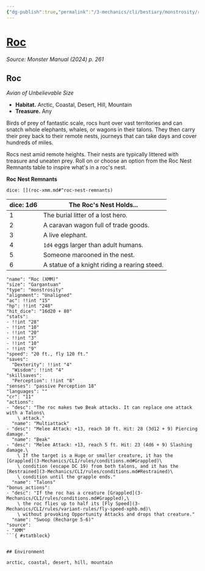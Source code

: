 ```yaml
---
{"dg-publish":true,"permalink":"/3-mechanics/cli/bestiary/monstrosity/roc-xmm/","tags":["ttrpg-cli/compendium/src/5e/xmm","ttrpg-cli/monster/cr/11","ttrpg-cli/monster/environment/arctic","ttrpg-cli/monster/environment/coastal","ttrpg-cli/monster/environment/desert","ttrpg-cli/monster/environment/hill","ttrpg-cli/monster/environment/mountain","ttrpg-cli/monster/size/gargantuan","ttrpg-cli/monster/type/monstrosity"],"created":"2025-02-22T12:02:28.215-05:00","updated":"2025-02-26T17:46:10.474-05:00"}
---
```


# [Roc](3-Mechanics/CLI/bestiary/monstrosity/roc-xmm.md)
*Source: Monster Manual (2024) p. 261*  

## Roc

*Avian of Unbelievable Size*

- **Habitat.** Arctic, Coastal, Desert, Hill, Mountain  
- **Treasure.** Any  

Birds of prey of fantastic scale, rocs hunt over vast territories and can snatch whole elephants, whales, or wagons in their talons. They then carry their prey back to their remote nests, journeys that can take days and cover hundreds of miles.

Rocs nest amid remote heights. Their nests are typically littered with treasure and uneaten prey. Roll on or choose an option from the Roc Nest Remnants table to inspire what's in a roc's nest.

**Roc Nest Remnants**

`dice: [](roc-xmm.md#^roc-nest-remnants)`

| dice: 1d6 | The Roc's Nest Holds... |
|-----------|-------------------------|
| 1 | The burial litter of a lost hero. |
| 2 | A caravan wagon full of trade goods. |
| 3 | A live elephant. |
| 4 | `1d4` eggs larger than adult humans. |
| 5 | Someone marooned in the nest. |
| 6 | A statue of a knight riding a rearing steed. |{ #roc-nest-remnants}


```statblock
"name": "Roc (XMM)"
"size": "Gargantuan"
"type": "monstrosity"
"alignment": "Unaligned"
"ac": !!int "15"
"hp": !!int "248"
"hit_dice": "16d20 + 80"
"stats":
- !!int "28"
- !!int "10"
- !!int "20"
- !!int "3"
- !!int "10"
- !!int "9"
"speed": "20 ft., fly 120 ft."
"saves":
  "Dexterity": !!int "4"
  "Wisdom": !!int "4"
"skillsaves":
  "Perception": !!int "8"
"senses": "passive Perception 18"
"languages": ""
"cr": "11"
"actions":
- "desc": "The roc makes two Beak attacks. It can replace one attack with a Talons\
    \ attack."
  "name": "Multiattack"
- "desc": "Melee Attack: +13, reach 10 ft. Hit: 28 (3d12 + 9) Piercing damage."
  "name": "Beak"
- "desc": "Melee Attack: +13, reach 5 ft. Hit: 23 (4d6 + 9) Slashing damage.\
    \ If the target is a Huge or smaller creature, it has the [Grappled](3-Mechanics/CLI/rules/conditions.md#Grappled)\
    \ condition (escape DC 19) from both talons, and it has the [Restrained](3-Mechanics/CLI/rules/conditions.md#Restrained)\
    \ condition until the grapple ends."
  "name": "Talons"
"bonus_actions":
- "desc": "If the roc has a creature [Grappled](3-Mechanics/CLI/rules/conditions.md#Grappled),\
    \ the roc flies up to half its [Fly Speed](3-Mechanics/CLI/rules/variant-rules/fly-speed-xphb.md)\
    \ without provoking Opportunity Attacks and drops that creature."
  "name": "Swoop (Recharge 5-6)"
"source":
- "XMM"
```{ #statblock}


## Environment

arctic, coastal, desert, hill, mountain